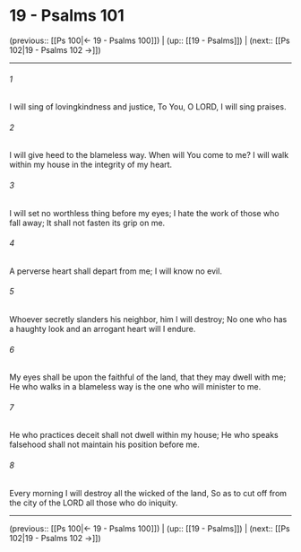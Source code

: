 # 19 - Psalms 101

(previous:: [[Ps 100|← 19 - Psalms 100]]) | (up:: [[19 - Psalms]]) | (next:: [[Ps 102|19 - Psalms 102 →]])

***


###### 1 
I will sing of lovingkindness and justice, To You, O LORD, I will sing praises. 

###### 2 
I will give heed to the blameless way. When will You come to me? I will walk within my house in the integrity of my heart. 

###### 3 
I will set no worthless thing before my eyes; I hate the work of those who fall away; It shall not fasten its grip on me. 

###### 4 
A perverse heart shall depart from me; I will know no evil. 

###### 5 
Whoever secretly slanders his neighbor, him I will destroy; No one who has a haughty look and an arrogant heart will I endure. 

###### 6 
My eyes shall be upon the faithful of the land, that they may dwell with me; He who walks in a blameless way is the one who will minister to me. 

###### 7 
He who practices deceit shall not dwell within my house; He who speaks falsehood shall not maintain his position before me. 

###### 8 
Every morning I will destroy all the wicked of the land, So as to cut off from the city of the LORD all those who do iniquity.

***

(previous:: [[Ps 100|← 19 - Psalms 100]]) | (up:: [[19 - Psalms]]) | (next:: [[Ps 102|19 - Psalms 102 →]])
